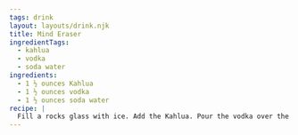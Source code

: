 ```yaml
---
tags: drink
layout: layouts/drink.njk
title: Mind Eraser
ingredientTags:
  - kahlua
  - vodka
  - soda water
ingredients:
  - 1 ½ ounces Kahlua
  - 1 ½ ounces vodka
  - 1 ½ ounces soda water
recipe: |
  Fill a rocks glass with ice. Add the Kahlua. Pour the vodka over the back of a spoon so it layers on top. Pour the soda water over the back of a spoon so it layers on top. Serve with a straw and drink from the bottom up!
---
```

